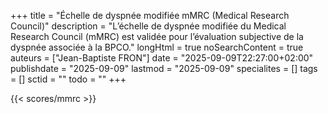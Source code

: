 +++
title = "Échelle de dyspnée modifiée mMRC (Medical Research Council)"
description = "L’échelle de dyspnée modifiée du Medical Research Council (mMRC) est validée pour l’évaluation subjective de la dyspnée associée à la BPCO."
longHtml = true
noSearchContent = true
auteurs = ["Jean-Baptiste FRON"]
date = "2025-09-09T22:27:00+02:00"
publishdate = "2025-09-09"
lastmod = "2025-09-09"
specialites = []
tags = []
sctid = ""
todo = ""
+++

{{< scores/mmrc >}}
